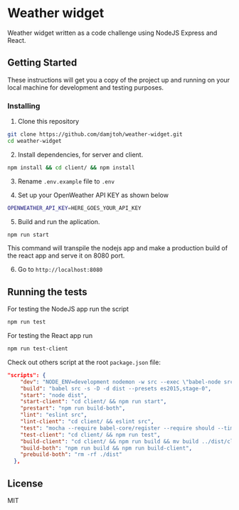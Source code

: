 # Weather widget

Weather widget written as a code challenge using NodeJS Express and React.

## Getting Started

These instructions will get you a copy of the project up and running on your local machine for development and testing purposes.

### Installing

1. Clone this repository

```sh
git clone https://github.com/damjtoh/weather-widget.git
cd weather-widget
```

2. Install dependencies, for server and client.

```sh
npm install && cd client/ && npm install
```

3. Rename `.env.example` file to `.env`

4. Set up your OpenWeather API KEY as shown below

```sh
OPENWEATHER_API_KEY=HERE_GOES_YOUR_API_KEY
```

5. Build and run the aplication.

```sh
npm run start
```

This command will transpile the nodejs app and make a production build of the react app and serve it on 8080 port.

6. Go to `http://localhost:8080`

## Running the tests

For testing the NodeJS app run the script

```sh
npm run test
```

For testing the React app run

```sh
npm run test-client
```

Check out others script at the root `package.json` file:

```json
"scripts": {
    "dev": "NODE_ENV=development nodemon -w src --exec \"babel-node src --presets es2015,stage-0\"",
    "build": "babel src -s -D -d dist --presets es2015,stage-0",
    "start": "node dist",
    "start-client": "cd client/ && npm run start",
    "prestart": "npm run build-both",
    "lint": "eslint src",
    "lint-client": "cd client/ && eslint src",
    "test": "mocha --require babel-core/register --require should --timeout 10000 --watch --recursive './src/tests/*.test.js'",
    "test-client": "cd client/ && npm run test",
    "build-client": "cd client/ && npm run build && mv build ../dist/client",
    "build-both": "npm run build && npm run build-client",
    "prebuild-both": "rm -rf ./dist"
  },
```

## License

MIT
